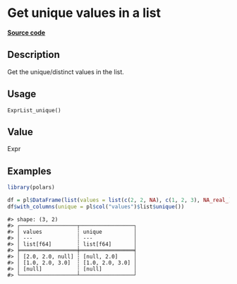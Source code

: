 

# Get unique values in a list

[**Source code**](https://github.com/pola-rs/r-polars/tree/8387e0a88c6889e6449b053999aada405c241066/R/expr__list.R#L78)

## Description

Get the unique/distinct values in the list.

## Usage

<pre><code class='language-R'>ExprList_unique()
</code></pre>

## Value

Expr

## Examples

``` r
library(polars)

df = pl$DataFrame(list(values = list(c(2, 2, NA), c(1, 2, 3), NA_real_)))
df$with_columns(unique = pl$col("values")$list$unique())
```

    #> shape: (3, 2)
    #> ┌──────────────────┬─────────────────┐
    #> │ values           ┆ unique          │
    #> │ ---              ┆ ---             │
    #> │ list[f64]        ┆ list[f64]       │
    #> ╞══════════════════╪═════════════════╡
    #> │ [2.0, 2.0, null] ┆ [null, 2.0]     │
    #> │ [1.0, 2.0, 3.0]  ┆ [1.0, 2.0, 3.0] │
    #> │ [null]           ┆ [null]          │
    #> └──────────────────┴─────────────────┘
